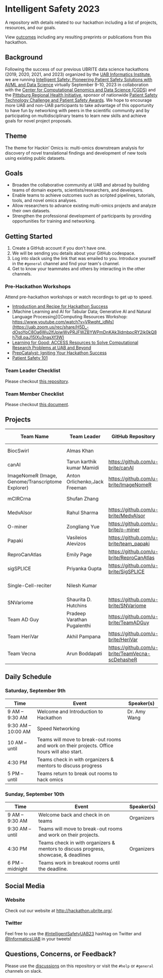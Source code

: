 # Intelligent Safety 2023

A repository with details related to our hackathon including a list of projects, resources, and our goals.

View [outcomes](#hackathon-outcomes) including any resulting preprints or publications from this hackathon.


## Background

Following the success of our previous UBRITE data science hackathons (2019, 2020, 2021, and 2023) organized by the [UAB Informatics Institute](https://www.uab.edu/medicine/informatics/), we are running [Intelligent Safety: Pioneering Patient Safety Solutions with AI/ML and Data Science](https://hackathon.ubrite.org/hackathon-2023/) virtually September 9-10, 2023 in collaboration with the [Center for Computational Genomics and Data Science (CGDS)](https://sites.uab.edu/cgds/) and the [Pittsburg Regional Health Initiative](https://www.prhi.org/), sponsor of nationwide [Patient Safety Technology Challenge and Patient Safety Awards](https://www.patientsafetytech.com/). We hope to encourage more UAB and non-UAB participants to take advantage of this opportunity to have fun by networking with peers in the scientific community and by participating on multidisciplinary teams to learn new skills and achieve goals for novel project proposals.

## Theme

The theme for Hackin’ Omics is: multi-omics downstream analysis for discovery of novel translational findings and development of new tools using existing public datasets. 

## Goals

- Broaden the collaborative community at UAB and abroad by building teams of domain experts, scientists/researchers, and developers.
- Enable teams to achieve outcomes such as scripted pipelines, tutorials, tools, and novel omics analyses.
- Allow researchers to advance existing multi-omics projects and analyze their own datasets.
- Strengthen the professional development of participants by providing opportunities for training and networking.

## Getting Started

1. Create a GitHub account if you don't have one.
2. We will be sending you details about your GitHub codespace.
3. Log into slack using the link that was emailed to you. Introduce yourself in the `#general` channel and find your team's channel.
4. Get to know your teammates and others by interacting in the other channels.

### Pre-Hackathon Workshops

Attend pre-hackathon workshops or watch recordings to get up to speed.

- [Introduction and Recipe for Hackathon Success](https://uab.zoom.us/rec/share/CYeQe4SqVFMuud4OqE5vmzJb1bzJBDdzd_F5CvlHJ9of59AJyqszisa1EUawURgC.iJK7bW0OIxhLsK2t)
- [Machine Learning and AI for Tabular Data; Generative AI and Natural Language Processing]([Computing Resources Workshop: https://www.youtube.com/watch?v=VRwqht_idMs](https://uab.zoom.us/rec/share/H5D_-dOsoYpC8Oa6Wu2lfJpiwWyPRJFWZBYWPmDnKAk3ldmbpcRY2jk0kQ8h7IdI.paJ15IXu3nasXf3W)
- [Learning for Good: ACCESS Resources to Solve Computational Research Problems at UAB and Beyond](https://uab.zoom.us/rec/share/d6UX5qA27OzpfZ3l73dYYZ5sGrRVJf-nZqZ-O95BtxX-hZeAQuICH7jbMm-zYSh3.lZySbTXQVHLd6nIK)
- [PrepCatalyst: Igniting Your Hackathon Success](https://mediaspace.uab.edu/media/PrepCatalystA+Igniting+Your+Hackathon+Success+-+Hackathon+2023/1_2zlcg0nt)
- [Patient Safety 101](https://mediaspace.uab.edu/media/Patient+Safety+101+-+Hackathon+2023/1_2yhmmcaq)

### Team Leader Checklist
 
Please checkout [this repository](https://github.com/u-brite/team-leaders-2023).

### Team Member Checklist
 
Please checkout [this document](/resources/team_member_checklist.md).

## Projects

|Team Name                                        |Team Leader                  |GitHub Repository                              |Slack Channel              |
|-------------------------------------------------|-----------------------------|-----------------------------------------------|---------------------------|
|BiocSwirl                                        |Almas Khan                   |                                               |#team1-biocswirl           |
|canAI                                            |Tarun karthik kumar Mamidi   |https://github.com/u-brite/canAI               |#team2-canai               |
|ImageNomeR (Image, Genome/Transcriptome Explorer)|Anton Orlichenko,Jack Freeman|https://github.com/u-brite/ImageNomeR          |#team4-imagenomer          |
|mCIRCrna                                         |Shufan Zhang                 |                                               |#team5-mcircrna            |
|MedvAIsor                                        |Rahul Sharma                 |https://github.com/u-brite/MedvAIsor           |#team6-medvaisor           |
|O-miner                                          |Zongliang Yue                |https://github.com/u-brite/o-miner             |#team7-o-miner             |
|Papaki                                           |Vasileios Alevizos           |https://github.com/u-brite/team_papaki         |#team8-papaki              |
|ReproCanAtlas                                    |Emily Page                   |https://github.com/u-brite/ReproCanAtlas       |#team9-reprocanatlas       |
|sigSPLICE                                        |Priyanka Gupta               |https://github.com/u-brite/SigSPLICE           |#team10-sigsplice          |
|Single-Cell-reciter                              |Nilesh Kumar                 |                                               |#team11-single-cell-reciter|
|SNVariome                                        |Shaurita D. Hutchins         |https://github.com/u-brite/SNVariome           |#team12-snvariome          |
|Team AD Guy                                      |Pradeep Varathan Pugalenthi  |https://github.com/u-brite/TeamADGuy           |#team13-team-ad-guy        |
|Team HeriVar                                     |Akhil Pampana                |https://github.com/u-brite/HeriVar             |#team14-team-herivar       |
|Team Vecna                                       |Arun Boddapati               |https://github.com/u-brite/TeamVecna-scDehasheR|#team15-team-vecna         |



## Daily Schedule

### Saturday, September 9th

|Time              |Event                                                                                       |Speaker(s)        |
|------------------|--------------------------------------------------------------------------------------------|------------------|
|9 AM – 9:30 AM    |Welcome and Introduction to Hackathon                                                       |Dr. Amy Wang      |
|9:30 AM – 10:00 AM|Speed Networking                                                                            |                  |
|10 AM – until     |Teams will move to break-out rooms and work on their projects. Office hours will also start.|                  |
|4:30 PM           |Teams check in with organizers & mentors to discuss progress                                |                  |
|5 PM – until      |Teams return to break out rooms to hack omics                                               |                  |

### Sunday, September 10th

|Time           |Event                                                                              |Speaker(s)     |
|---------------|-----------------------------------------------------------------------------------|---------------|
|9 AM – 9:30 AM |Welcome back and check in on teams                                                 |Organizers     |
|9:30 AM – until|Teams will move to break-out rooms and work on their projects.                     |               |
|4:30 PM        |Teams check in with organizers & mentors to discuss progress, showcase, & deadlines|Organizers     |
|6 PM – midnight|Teams work in breakout rooms until the deadline.                                   |               |


## Social Media

### Website

Check out our website at http://hackathon.ubrite.org/.

### Twitter

Feel free to use the [#IntelligentSafetyUAB23](https://twitter.com/hashtag/IntelligentSafetyUAB23) hashtag on Twitter and [@InformaticsUAB](https://twitter.com/InformaticsUAB) in your tweets!

## Questions, Concerns, or Feedback?

Please use the [discussions](https://github.com/u-brite/intelligent-safety/discussions) on this repository or visit the `#help` or `#general` channels on slack.


